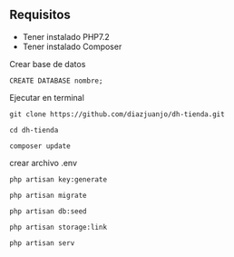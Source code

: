 ## Requisitos

* Tener instalado PHP7.2
* Tener instalado Composer

Crear base de datos

`CREATE DATABASE nombre;`


Ejecutar en terminal

`git clone https://github.com/diazjuanjo/dh-tienda.git`

`cd dh-tienda`

`composer update`

crear archivo .env 

`php artisan key:generate`

`php artisan migrate`

`php artisan db:seed`

`php artisan storage:link`

`php artisan serv`
